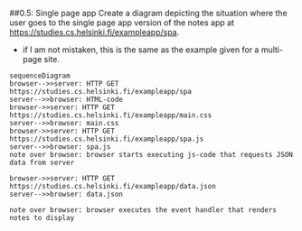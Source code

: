 ##0.5: Single page app
Create a diagram depicting the situation where the user goes to the single page app version of the notes app at https://studies.cs.helsinki.fi/exampleapp/spa.
 - if I am not mistaken, this is the same as the example given for a multi-page site.

```mermaid
sequenceDiagram
browser-->>server: HTTP GET https://studies.cs.helsinki.fi/exampleapp/spa
server-->>browser: HTML-code
browser->>server: HTTP GET https://studies.cs.helsinki.fi/exampleapp/main.css
server-->>browser: main.css
browser->>server: HTTP GET https://studies.cs.helsinki.fi/exampleapp/spa.js
server-->>browser: spa.js
note over browser: browser starts executing js-code that requests JSON data from server 

browser->>server: HTTP GET https://studies.cs.helsinki.fi/exampleapp/data.json
server-->>browser: data.json

note over browser: browser executes the event handler that renders notes to display
```
